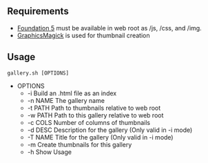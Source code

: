## Requirements

* <a href="http://foundation.zurb.com/">Foundation 5</a> must be available in web root as /js, /css, and /img.
* <a href="http://www.graphicsmagick.org/">GraphicsMagick</a> is used for thumbnail creation

## Usage
```
gallery.sh [OPTIONS]
```
* OPTIONS
  *    -i       Build an .html file as an index
  *    -n NAME  The gallery name
  *    -t PATH  Path to thumbnails relative to web root
  *    -w PATH  Path to this gallery relative to web root
  *    -c COLS  Number of columns of thumbnails
  *    -d DESC  Description for the gallery (Only valid in -i mode)
  *    -T NAME  Title for the gallery (Only valid in -i mode)
  *    -m       Create thumbnails for this gallery
  *    -h       Show Usage
